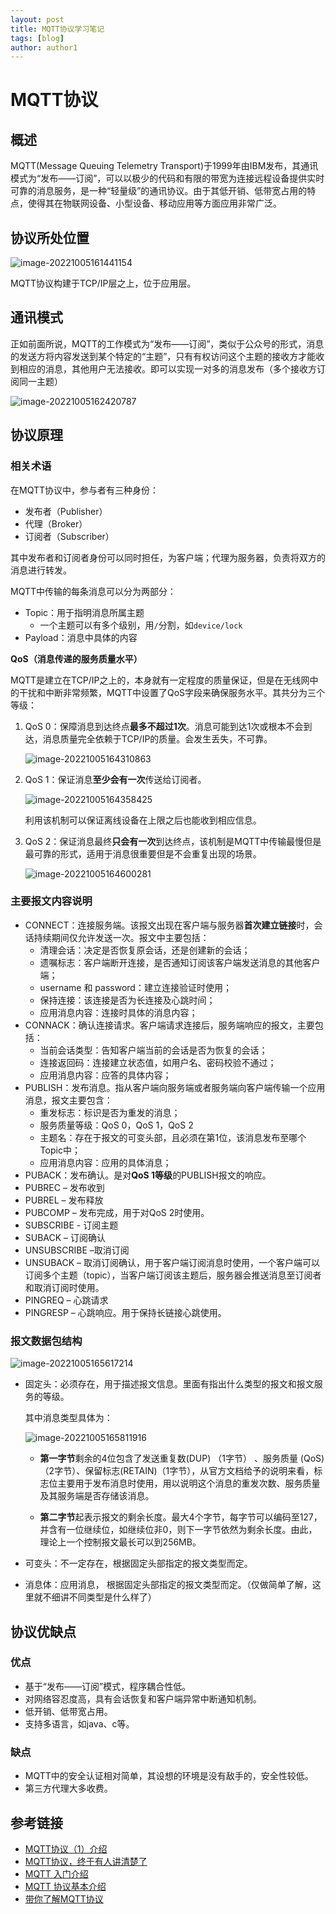 ```yaml
---
layout: post
title: MQTT协议学习笔记
tags: [blog]
author: author1
---
```




# MQTT协议

## 概述

MQTT(Message Queuing Telemetry Transport)于1999年由IBM发布，其通讯模式为“发布——订阅”，可以以极少的代码和有限的带宽为连接远程设备提供实时可靠的消息服务，是一种“轻量级”的通讯协议。由于其低开销、低带宽占用的特点，使得其在物联网设备、小型设备、移动应用等方面应用非常广泛。



## 协议所处位置

![image-20221005161441154](C:\Users\付文轩\AppData\Roaming\Typora\typora-user-images\image-20221005161441154.png)

MQTT协议构建于TCP/IP层之上，位于应用层。



## 通讯模式

正如前面所说，MQTT的工作模式为“发布——订阅”，类似于公众号的形式，消息的发送方将内容发送到某个特定的“主题”，只有有权访问这个主题的接收方才能收到相应的消息，其他用户无法接收。即可以实现一对多的消息发布（多个接收方订阅同一主题）

![image-20221005162420787](C:\Users\付文轩\AppData\Roaming\Typora\typora-user-images\image-20221005162420787.png)



## 协议原理

### 相关术语

在MQTT协议中，参与者有三种身份：

* 发布者（Publisher）
* 代理（Broker）
* 订阅者（Subscriber）

其中发布者和订阅者身份可以同时担任，为客户端；代理为服务器，负责将双方的消息进行转发。



MQTT中传输的每条消息可以分为两部分：

* Topic：用于指明消息所属主题
  * 一个主题可以有多个级别，用`/`分割，如`device/lock`
* Payload：消息中具体的内容



**QoS（消息传递的服务质量水平）**

MQTT是建立在TCP/IP之上的，本身就有一定程度的质量保证，但是在无线网中的干扰和中断非常频繁，MQTT中设置了QoS字段来确保服务水平。其共分为三个等级：

1. QoS 0：保障消息到达终点**最多不超过1次**。消息可能到达1次或根本不会到达，消息质量完全依赖于TCP/IP的质量。会发生丢失，不可靠。

   ![image-20221005164310863](C:\Users\付文轩\AppData\Roaming\Typora\typora-user-images\image-20221005164310863.png)

2. QoS 1：保证消息**至少会有一次**传送给订阅者。

   ![image-20221005164358425](C:\Users\付文轩\AppData\Roaming\Typora\typora-user-images\image-20221005164358425.png)

   利用该机制可以保证离线设备在上限之后也能收到相应信息。

3. QoS 2：保证消息最终**只会有一次**到达终点，该机制是MQTT中传输最慢但是最可靠的形式，适用于消息很重要但是不会重复出现的场景。

   ![image-20221005164600281](C:\Users\付文轩\AppData\Roaming\Typora\typora-user-images\image-20221005164600281.png)

### 主要报文内容说明

* CONNECT：连接服务端。该报文出现在客户端与服务器**首次建立链接**时，会话持续期间仅允许发送一次。报文中主要包括：
  * 清理会话：决定是否恢复原会话，还是创建新的会话；
  * 遗嘱标志：客户端断开连接，是否通知订阅该客户端发送消息的其他客户端；
  * username 和 password：建立连接验证时使用；
  * 保持连接：该连接是否为长连接及心跳时间；
  * 应用消息内容：连接时具体的消息内容；
* CONNACK：确认连接请求。客户端请求连接后，服务端响应的报文，主要包括：
  * 当前会话类型：告知客户端当前的会话是否为恢复的会话；
  * 连接返回码：连接建立状态值，如用户名、密码校验不通过；
  * 应用消息内容：应答的具体内容；
* PUBLISH：发布消息。指从客户端向服务端或者服务端向客户端传输一个应用消息，报文主要包含：
  * 重发标志：标识是否为重发的消息；
  * 服务质量等级：QoS 0，QoS 1，QoS 2
  * 主题名：存在于报文的可变头部，且必须在第1位，该消息发布至哪个Topic中；
  * 应用消息内容：应用的具体消息；
* PUBACK：发布确认。是对**QoS 1等级**的PUBLISH报文的响应。
* PUBREC – 发布收到
* PUBREL – 发布释放
* PUBCOMP – 发布完成，用于对QoS 2时使用。
* SUBSCRIBE - 订阅主题
* SUBACK – 订阅确认
* UNSUBSCRIBE –取消订阅
* UNSUBACK – 取消订阅确认，用于客户端订阅消息时使用，一个客户端可以订阅多个主题（topic），当客户端订阅该主题后，服务器会推送消息至订阅者和取消订阅时使用。
* PINGREQ – 心跳请求
* PINGRESP – 心跳响应。用于保持长链接心跳使用。

### 报文数据包结构

![image-20221005165617214](C:\Users\付文轩\AppData\Roaming\Typora\typora-user-images\image-20221005165617214.png)

* 固定头：必须存在，用于描述报文信息。里面有指出什么类型的报文和报文服务的等级。

  其中消息类型具体为：

  ![image-20221005165811916](C:\Users\付文轩\AppData\Roaming\Typora\typora-user-images\image-20221005165811916.png)

  * **第一字节**剩余的4位包含了发送重复数(DUP) （1字节） 、服务质量 (QoS) （2字节）、保留标志(RETAIN)（1字节），从官方文档给予的说明来看，标志位主要用于发布消息时使用，用以说明这个消息的重发次数、服务质量及其服务端是否存储该消息。

  * **第二字节**起表示报文的剩余长度。最大4个字节，每字节可以编码至127，并含有一位继续位，如继续位非0，则下一字节依然为剩余长度。由此，理论上一个控制报文最长可以到256MB。

* 可变头：不一定存在，根据固定头部指定的报文类型而定。

* 消息体：应用消息， 根据固定头部指定的报文类型而定。（仅做简单了解，这里就不细讲不同类型是什么样了）



## 协议优缺点

### 优点

- 基于“发布——订阅”模式，程序耦合性低。
- 对网络容忍度高，具有会话恢复和客户端异常中断通知机制。
- 低开销、低带宽占用。
- 支持多语言，如java、c等。

### 缺点

- MQTT中的安全认证相对简单，其设想的环境是没有敌手的，安全性较低。
- 第三方代理大多收费。



## 参考链接

* [MQTT协议（1）介绍](https://blog.csdn.net/MyronCham/article/details/117729564)
* [MQTT协议，终于有人讲清楚了](https://zhuanlan.zhihu.com/p/421109780)
* [MQTT 入门介绍](https://www.runoob.com/w3cnote/mqtt-intro.html)
* [MQTT 协议基本介绍](https://www.jianshu.com/p/ecde412d2eeb)
* [带你了解MQTT协议](https://www.51cto.com/article/719632.html)
